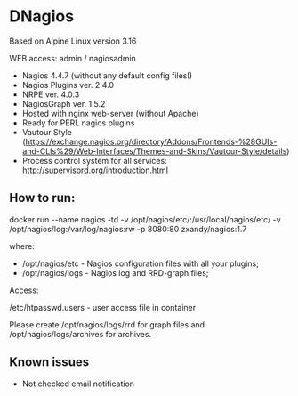# DNagios

Based on Alpine Linux version 3.16

WEB access: admin / nagiosadmin

  *  Nagios 4.4.7 (without any default config files!)
  *  Nagios Plugins ver. 2.4.0
  *  NRPE ver. 4.0.3
  *  NagiosGraph ver. 1.5.2
  *  Hosted with nginx web-server (without Apache)
  *  Ready for PERL nagios plugins
  *  Vautour Style (https://exchange.nagios.org/directory/Addons/Frontends-%28GUIs-and-CLIs%29/Web-Interfaces/Themes-and-Skins/Vautour-Style/details)
  *  Process control system for all services: http://supervisord.org/introduction.html

## How to run:

docker run --name nagios -td -v /opt/nagios/etc/:/usr/local/nagios/etc/ -v /opt/nagios/log:/var/log/nagios:rw -p 8080:80 zxandy/nagios:1.7

where:

* /opt/nagios/etc - Nagios configuration files with all your plugins;
* /opt/nagios/logs - Nagios log and RRD-graph files;

Access:

 /etc/htpasswd.users - user access file in container

Please create /opt/nagios/logs/rrd for graph files and /opt/nagios/logs/archives for archives.

## Known issues
 
  * Not checked email notification
